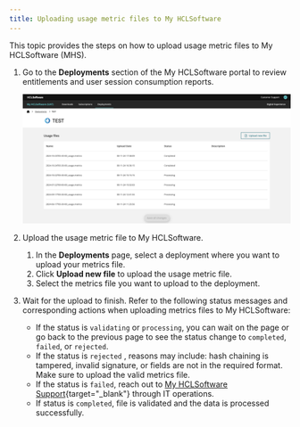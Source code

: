 ```yaml
---
title: Uploading usage metric files to My HCLSoftware
---
```


This topic provides the steps on how to upload usage metric files to My HCLSoftware (MHS).

1. Go to the **Deployments** section of the My HCLSoftware portal to review entitlements and user session consumption reports.

    ![](../../software_licensing_portal/_img/upload_usage_metric_file.png) 

2. Upload the usage metric file to My HCLSoftware.
    1. In the **Deployments** page, select a deployment where you want to upload your metrics file.
    2. Click **Upload new file** to upload the usage metric file.
    3. Select the metrics file you want to upload to the deployment.

3. Wait for the upload to finish. Refer to the following status messages and corresponding actions when uploading metrics files to My HCLSoftware:

    - If the status is `validating` or `processing`, you can wait on the page or go back to the previous page to see the status change to `completed`, `failed`, or `rejected`.
    - If the status is `rejected` , reasons may include: hash chaining is tampered, invalid signature, or fields are not in the required format. Make sure to upload the valid metrics file. 
    - If the status is `failed`, reach out to [My HCLSoftware Support](https://support.hcl-software.com/csm){target="_blank"} through IT operations.
    - If status is `completed`, file is validated and the data is processed successfully.
